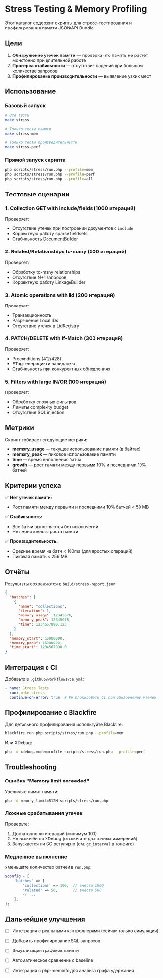 # Stress Testing & Memory Profiling

Этот каталог содержит скрипты для стресс-тестирования и профилирования памяти JSON:API Bundle.

## Цели

1. **Обнаружение утечек памяти** — проверка что память не растёт монотонно при длительной работе
2. **Проверка стабильности** — отсутствие падений при большом количестве запросов
3. **Профилирование производительности** — выявление узких мест

## Использование

### Базовый запуск

```bash
# Все тесты
make stress

# Только тесты памяти
make stress-mem

# Только тесты производительности
make stress-perf
```

### Прямой запуск скрипта

```bash
php scripts/stress/run.php --profile=mem
php scripts/stress/run.php --profile=perf
php scripts/stress/run.php --profile=all
```

## Тестовые сценарии

### 1. Collection GET with include/fields (1000 итераций)
Проверяет:
- Отсутствие утечек при построении документов с `include`
- Корректную работу sparse fieldsets
- Стабильность DocumentBuilder

### 2. Related/Relationships to-many (500 итераций)
Проверяет:
- Обработку to-many relationships
- Отсутствие N+1 запросов
- Корректную работу LinkageBuilder

### 3. Atomic operations with lid (200 итераций)
Проверяет:
- Транзакционность
- Разрешение Local IDs
- Отсутствие утечек в LidRegistry

### 4. PATCH/DELETE with If-Match (300 итераций)
Проверяет:
- Preconditions (412/428)
- ETag генерацию и валидацию
- Стабильность при конкурентных обновлениях

### 5. Filters with large IN/OR (100 итераций)
Проверяет:
- Обработку сложных фильтров
- Лимиты complexity budget
- Отсутствие SQL injection

## Метрики

Скрипт собирает следующие метрики:

- **memory_usage** — текущее использование памяти (в байтах)
- **memory_peak** — пиковое использование памяти
- **time** — время выполнения батча
- **growth** — рост памяти между первыми 10% и последними 10% батчей

## Критерии успеха

✅ **Нет утечек памяти:**
- Рост памяти между первыми и последними 10% батчей < 50 MB

✅ **Стабильность:**
- Все батчи выполняются без исключений
- Нет монотонного роста памяти

✅ **Производительность:**
- Среднее время на батч < 100ms (для простых операций)
- Пиковая память < 256 MB

## Отчёты

Результаты сохраняются в `build/stress-report.json`:

```json
{
  "batches": [
    {
      "name": "collections",
      "iteration": 1,
      "memory_usage": 12345678,
      "memory_peak": 12345678,
      "time": 1234567890.123
    }
  ],
  "memory_start": 10000000,
  "memory_peak": 15000000,
  "time_start": 1234567890.0
}
```

## Интеграция с CI

Добавьте в `.github/workflows/qa.yml`:

```yaml
- name: Stress Tests
  run: make stress
  continue-on-error: true  # Не блокировать CI при обнаружении утечек
```

## Профилирование с Blackfire

Для детального профилирования используйте Blackfire:

```bash
blackfire run php scripts/stress/run.php --profile=mem
```

Или XDebug:

```bash
php -d xdebug.mode=profile scripts/stress/run.php --profile=perf
```

## Troubleshooting

### Ошибка "Memory limit exceeded"

Увеличьте лимит памяти:

```bash
php -d memory_limit=512M scripts/stress/run.php
```

### Ложные срабатывания утечек

Проверьте:
1. Достаточно ли итераций (минимум 100)
2. Не включён ли XDebug (отключите для точных измерений)
3. Запускается ли GC регулярно (см. `gc_interval` в конфиге)

### Медленное выполнение

Уменьшите количество батчей в `run.php`:

```php
$config = [
    'batches' => [
        'collections' => 100,  // вместо 1000
        'related' => 50,       // вместо 500
        // ...
    ],
];
```

## Дальнейшие улучшения

- [ ] Интеграция с реальными контроллерами (сейчас только симуляция)
- [ ] Добавить профилирование SQL запросов
- [ ] Визуализация графиков памяти
- [ ] Автоматическое сравнение с baseline
- [ ] Интеграция с php-meminfo для анализа графа удержания

